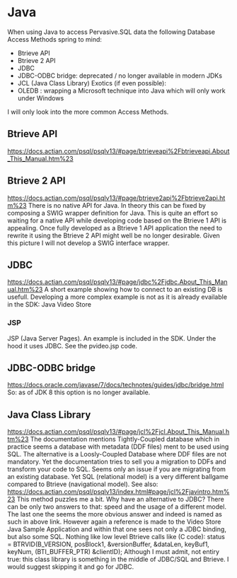 # Java

When using Java to access Pervasive.SQL data the following Database Access Methods spring to mind:
* Btrieve API
* Btrieve 2 API
* JDBC
* JDBC-ODBC bridge: deprecated / no longer available in modern JDKs
* JCL (Java Class Library)
Exotics (if even possible):
* OLEDB : wrapping a Microsoft technique into Java which will only work under Windows

I will only look into the more common Access Methods.

## Btrieve API
https://docs.actian.com/psql/psqlv13/#page/btrieveapi%2Fbtrieveapi.About_This_Manual.htm%23

## Btrieve 2 API
https://docs.actian.com/psql/psqlv13/#page/btrieve2api%2Fbtrieve2api.htm%23
There is no native API for Java. In theory this can be fixed by composing a SWIG wrapper definition for Java.
This is quite an effort so waiting for a native API while developing code based on the Btrieve 1 API is appealing.
Once fully developed as a Btrieve 1 API application the need to rewrite it using the Btrieve 2 API might well be no longer desirable.
Given this picture I will not develop a SWIG interface wrapper.

## JDBC
https://docs.actian.com/psql/psqlv13/#page/jdbc%2Fjdbc.About_This_Manual.htm%23
A short example showing how to connect to an existing DB is usefull.
Developing a more complex example is not as it is already evailable in the SDK: Java Video Store

### JSP
JSP (Java Server Pages). An example is included in the SDK. Under the hood it uses JDBC.
See the pvideo.jsp code.

## JDBC-ODBC bridge
https://docs.oracle.com/javase/7/docs/technotes/guides/jdbc/bridge.html
So: as of JDK 8 this option is no longer available.

## Java Class Library
https://docs.actian.com/psql/psqlv13/#page/jcl%2Fjcl.About_This_Manual.htm%23
The documentation mentions Tightly-Coupled database which in practice seems a database with metadata (DDF files) ment to be used using SQL.
The alternative is a Loosly-Coupled Database where DDF files are not mandatory. Yet the documentation tries to sell you a migration to DDFs and transform your code to SQL.
Seems only an issue if you are migrating from an existing database. Yet SQL (relational model) is a very different ballgame compared to Btrieve (navigational model).
See also: https://docs.actian.com/psql/psqlv13/index.html#page/jcl%2Fjavintro.htm%23
This method puzzles me a bit. Why have an alternative to JDBC? There can be only two answers to that: speed and the usage of a different model. The last one the seems the more obvious answer and indeed is named as such in above link. However again a reference is made to the Video Store Java Sample Application and within that one sees not only a JDBC binding, but also some SQL. Nothing like low level Btrieve calls like (C code):
status = BTRVID(B_VERSION, posBlock1, &versionBuffer, &dataLen, keyBuf1, keyNum, (BTI_BUFFER_PTR) &clientID);
Although I must admit, not entiry true: this class library is something in the middle of JDBC/SQL and Btrieve. I would suggest skipping it and go for JDBC.


